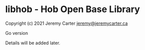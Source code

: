 # libhob - Hob Open Base Library  
  
Copyright (c) 2021 Jeremy Carter <jeremy@jeremycarter.ca>  
  
Go version  
  
Details will be added later.  
  
